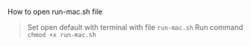 How to open run-mac.sh file
> Set open default with terminal with file `run-mac.sh`
> Run command `chmod +x run-mac.sh`
